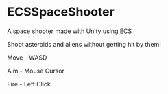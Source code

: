 # ECSSpaceShooter
A space shooter made with Unity using ECS

Shoot asteroids and aliens without getting hit by them!



Move - WASD

Aim - Mouse Cursor

Fire - Left Click
